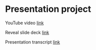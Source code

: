 # Presentation project
YouTube video [link](https://youtu.be/EualYDT7YkM)

Reveal slide deck [link](https://rolling-scopes-school.github.io/vetalapo-JSFEEN2023Q4/presentation/)

Presentation transcript [link](https://docs.google.com/document/d/1QDfGZX29SZAns1-Cu08Aht0X07W7d1-tw-QcZaQ9A5Q/edit?usp=sharing)
